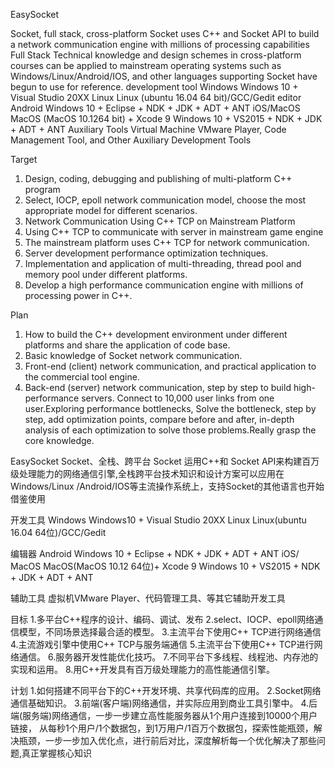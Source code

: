 EasySocket

Socket, full stack, cross-platform
Socket uses C++ and Socket API to build a network communication engine with millions of processing capabilities
Full Stack
Technical knowledge and design schemes in cross-platform courses can be applied to mainstream operating systems such as Windows/Linux/Android/IOS, and other languages supporting Socket have begun to use for reference.
development tool
Windows Windows 10 + Visual Studio 20XX
Linux Linux (ubuntu 16.04 64 bit)/GCC/Gedit editor
Android Windows 10 + Eclipse + NDK + JDK + ADT + ANT
iOS/MacOS MacOS (MacOS 10.1264 bit) + Xcode 9
Windows 10 + VS2015 + NDK + JDK + ADT + ANT
Auxiliary Tools Virtual Machine VMware Player, Code Management Tool, and Other Auxiliary Development Tools

Target
1. Design, coding, debugging and publishing of multi-platform C++ program
2. Select, IOCP, epoll network communication model, choose the most appropriate model for different scenarios.
3. Network Communication Using C++ TCP on Mainstream Platform
4. Using C++ TCP to communicate with server in mainstream game engine
5. The mainstream platform uses C++ TCP for network communication.
6. Server development performance optimization techniques.
7. Implementation and application of multi-threading, thread pool and memory pool under different platforms.
8. Develop a high performance communication engine with millions of processing power in C++.

Plan
1. How to build the C++ development environment under different platforms and share the application of code base.
2. Basic knowledge of Socket network communication.
3. Front-end (client) network communication, and practical application to the commercial tool engine.
4. Back-end (server) network communication, step by step to build high-performance servers. 
Connect to 10,000 user links from one user.Exploring performance bottlenecks,
Solve the bottleneck, step by step, add optimization points, compare before and after,
in-depth analysis of each optimization to solve those problems.Really grasp the core knowledge.


EasySocket
Socket、全栈、跨平台 Socket 运用C++和 Socket API来构建百万级处理能力的网络通信引擎,全栈跨平台技术知识和设计方案可以应用在Windows/Linux /Android/IOS等主流操作系统上，支持Socket的其他语言也开始借鉴使用 

开发工具
Windows Windows10 + Visual Studio 20XX Linux Linux(ubuntu 16.04 64位)/GCC/Gedit 

编辑器 
Android Windows 10 + Eclipse + NDK + JDK + ADT + ANT 
iOS/ MacOS MacOS(MacOS 10.12 64位)+ Xcode 9 Windows 10 + VS2015 + NDK + JDK + ADT + ANT

辅助工具
虚拟机VMware Player、代码管理工具、等其它辅助开发工具

目标
1.多平台C++程序的设计、编码、调试、发布
2.select、IOCP、epoll网络通信模型，不同场景选择最合适的模型。
3.主流平台下使用C++ TCP进行网络通信
4.主流游戏引擎中使用C++ TCP与服务端通信
5.主流平台下使用C++ TCP进行网络通信。
6.服务器开发性能优化技巧。
7.不同平台下多线程、线程池、内存池的实现和运用。
8.用C++开发具有百万级处理能力的高性能通信引擎。

计划
1.如何搭建不同平台下的C++开发环境、共享代码库的应用。
2.Socket网络通信基础知识。
3.前端(客户端)网络通信，并实际应用到商业工具引擎中。
4.后端(服务端)网络通信，一步一步建立高性能服务器从1个用户连接到10000个用户链接，
从每秒1个用户/1个数据包，到1万用户/1百万个数据包，探索性能瓶颈，解决瓶颈，一步一步加入优化点，进行前后对比，深度解析每一个优化解决了那些问题,真正掌握核心知识



